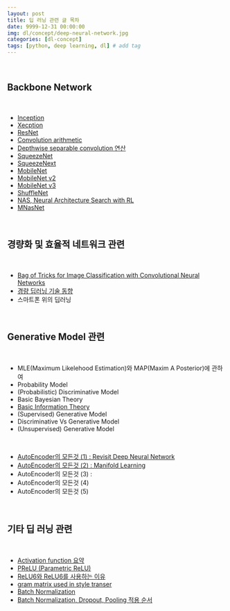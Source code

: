 ```yaml
---
layout: post
title: 딥 러닝 관련 글 목차
date: 9999-12-31 00:00:00
img: dl/concept/deep-neural-network.jpg
categories: [dl-concept] 
tags: [python, deep learning, dl] # add tag
---
```


<br>

## **Backbone Network**

<br>

- [Inception](https://gaussian37.github.io/dl-concept-inception/)
- [Xecption](https://gaussian37.github.io/dl-concept-xception/)
- [ResNet](https://gaussian37.github.io/dl-concept-resnet/)
- [Convolution arithmetic](https://gaussian37.github.io/dl-concept-covolution_operation/)
- [Depthwise separable convolution 연산](https://gaussian37.github.io/dl-concept-dwsconv/)
- [SqueezeNet](https://gaussian37.github.io/dl-concept-squeezenet/)
- [SqueezeNext](https://gaussian37.github.io/dl-concept-squeezenext/)
- [MobileNet](https://gaussian37.github.io/dl-concept-mobilenet/)
- [MobileNet v2](https://gaussian37.github.io/dl-concept-mobilenet_v2/)
- [MobileNet v3](https://gaussian37.github.io/dl-concept-mobilenet_v3/)
- [ShuffleNet](https://gaussian37.github.io/dl-concept-shufflenet/)
- [NAS, Neural Architecture Search with RL]()
- [MNasNet]()

<br>

## **경량화 및 효율적 네트워크 관련**

<br>

- [Bag of Tricks for Image Classification with Convolutional Neural Networks]()
- [경량 딥러닝 기술 동향]()
- 스마트폰 위의 딥러닝

<br>

## **Generative Model 관련**

<br>

- MLE(Maximum Likelehood Estimation)와 MAP(Maxim A Posterior)에 관하여
- Probability Model
- (Probabilistic) Discriminative Model
- Basic Bayesian Theory
- [Basic Information Theory](https://gaussian37.github.io/gan-concept-information_theory/)
- (Supervised) Generative Model
- Discriminative Vs Generative Model
- (Unsupervised) Generative Model

<br>

- [AutoEncoder의 모든것 (1) : Revisit Deep Neural Network](https://gaussian37.github.io/gan-concept-autoencoder1/)
- [AutoEncoder의 모든것 (2) : Manifold Learning](https://gaussian37.github.io/gan-concept-autoencoder2/)
- AutoEncoder의 모든것 (3) : 
- AutoEncoder의 모든것 (4)
- AutoEncoder의 모든것 (5)

<br>

## **기타 딥 러닝 관련**

<br>

- [Activation function 요약](https://gaussian37.github.io/dl-concept-activation_functions/)
- [PReLU (Parametric ReLU)](https://gaussian37.github.io/dl-concept-prelu/)
- [ReLU6와 ReLU6를 사용하는 이유](https://gaussian37.github.io/dl-concept-relu6/)
- [gram matrix used in style transer](https://gaussian37.github.io/dl-concept-grammatrix/)
- [Batch Normalization](https://gaussian37.github.io/dl-concept-batchnorm)
- [Batch Normalization, Dropout, Pooling 적용 순서](https://gaussian37.github.io/dl-concept-order_of_regularization_term/)
